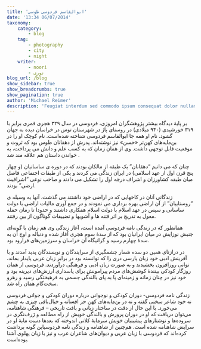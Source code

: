 ```yaml
---
title: 'ابوالقاسم فردوسی طوسی'
date: '13:34 06/07/2014'
taxonomy:
    category:
        - blog
    tag:
        - photography
        - city
        - night
    writer:
        - noori
        - نوری
blog_url: /blog
show_sidebar: true
show_breadcrumbs: true
show_pagination: true
author: 'Michael Reimer'
description: 'Feugiat interdum sed commodo ipsum consequat dolor nullam metus'
---
```


بر پایهٔ دیدگاه بیشتر پژوهشگران امروزی، فردوسی در سال ۳۲۹ هجری قمری برابر با ۳۱۹ خورشیدی (۹۴۰ میلادی) در روستای پاژ در شهرستان توس در خراسان دیده به جهان گشود. نام او همه جا ابوالقاسم فردوسی شناخته شده‌است. نام کوچک او را در بن‌مایه‌های کهن‌تر «حسن» نیز نوشته‌اند. پدرش از دهقانان طوس بود که ثروت و موقعیت قابل توجهی داشت. وی از همان زمان که به کسب علم و دانش می پرداخت، به خواندن داستان هم علاقه مند شد .

 

چنان که می دانیم “دهقانان” یک طبقه از مالکان بودند که در دوره ی ساسانیان (و چهار پنج قرن اول از عهد اسلامی) در ایران زندگی می کردند و یکی از طبقات اجتماعی فاصل میان طبقه کشاورزان و اشراف درجه اول را تشکیل می دادند و صاحب نوعی “اشرافیت ارضی” بودند.

 

زندگانی آنان در کاخهایی که در اراضی خود داشتند می گذشت. آنها به وسیله ی “روستاییان” از آن اراضی بهره برداری می نمودند و در جمع آوری مالیات اراضی با دولت ساسانی و سپس در عهد اسلام با دولت اسلام همکاری داشتند و حدودا تا زمان حمله مغول به تدریج بر اثر فتنه ها و آشوبها و تضییقات گوناگون از بین رفتند.

 

همانطور که در زندگی نامه فردوسی آمده است، آغاز زندگی وی هم‌ زمان با گونه‌ای جنبش نوزایش در میان ایرانیان بود که از سدهٔ سوم هجری آغاز شده و دنباله و اوج آن به سدهٔ چهارم رسید و گرانیگاه آن خراسان و سرزمین‌های فرارود بود.

 

در درازنای همین دو سده شمار چشمگیری از سرایندگان و نویسندگان پدید آمدند و با آفرینش ادبی خود زبان پارسی دری را که توانسته بود در برابر زبان عربی پایدار بماند، توانی روزافزون بخشیدند و به صورت زبان ادبی و فرهنگی درآوردند. فردوسی از همان روزگار کودکی بینندهٔ کوشش‌های مردم پیرامونش برای پاسداری ارزش‌های دیرینه بود و خود نیز در چنان زمانه و زمینه‌ای پا به پای بالندگی جسمی به فرهیختگی رسید و رهرو  سخت‌گام همان راه شد.

 

زندگی نامه فردوسی- دوران کودکی و نوجوانی 
درباره دوران کودکی و جوانی فردوسی نه خود شاعر سخنی گفته و نه در بن‌مایه‌های کهن جز افسانه و خیال‌بافی چیزی به چشم می‌خورد. با این حال از دقت در ساختار زبانی و بافت تاریخی – فرهنگی شاهنامه، می‌توان دریافت که او در دوران پرورش و بالندگی خویش از راه مطالعه و ژرف‌نگری در سروده‌ها و نوشتارهای پیشینیان خویش سرمایهٔ کلانی اندوخته که بعدها دست‌ مایهٔ او در سرایش شاهنامه شده‌ است. هم‌چنین از شاهنامه و زندگی نامه فردوسیاین گونه برداشت کرده‌اند که فردوسی با زبان عربی و دیوان‌های شاعران عرب و نیز با زبان پهلوی آشنا بوده‌است.